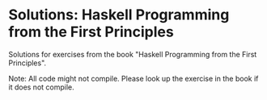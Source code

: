 # Solutions: Haskell Programming from the First Principles

Solutions for exercises from the book "Haskell Programming from the First Principles".


Note: All code might not compile. Please look up the exercise in the book if it does not compile.
